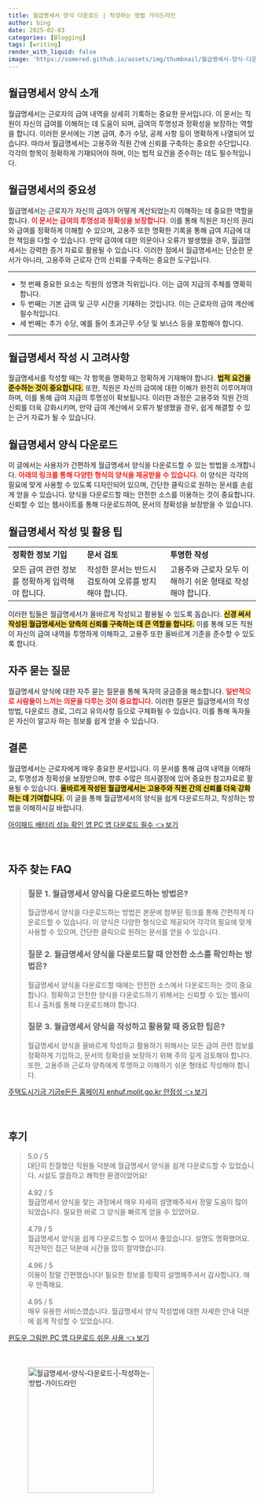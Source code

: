 ```yaml
---
title: 월급명세서 양식 다운로드 | 작성하는 방법 가이드라인
author: bing
date: 2025-02-03
categories: [Blogging]
tags: [writing]
render_with_liquid: false
image: 'https://somered.github.io/assets/img/thumbnail/월급명세서-양식-다운로드-|-작성하는-방법-가이드라인.webp'
---
```



<h2 id='월급명세서_양식_소개'>월급명세서 양식 소개</h2>

<p>월급명세서는 근로자의 급여 내역을 상세히 기록하는 중요한 문서입니다. 이 문서는 직원이 자신의 급여를 이해하는 데 도움이 되며, 급여의 투명성과 정확성을 보장하는 역할을 합니다. 이러한 문서에는 기본 급여, 추가 수당, 공제 사항 등이 명확하게 나열되어 있습니다. 따라서 월급명세서는 고용주와 직원 간에 신뢰를 구축하는 중요한 수단입니다. 각각의 항목이 정확하게 기재되어야 하며, 이는 법적 요건을 준수하는 데도 필수적입니다.</p>

<h2 id='월급명세서_중요성'>월급명세서의 중요성</h2>

<p>월급명세서는 근로자가 자신의 급여가 어떻게 계산되었는지 이해하는 데 중요한 역할을 합니다. <b><span style="color: #ee2323;">이 문서는 급여의 투명성과 정확성을 보장합니다.</span></b> 이를 통해 직원은 자신의 권리와 급여를 정확하게 이해할 수 있으며, 고용주 또한 명확한 기록을 통해 급여 지급에 대한 책임을 다할 수 있습니다. 만약 급여에 대한 의문이나 오류가 발생했을 경우, 월급명세서는 강력한 증거 자료로 활용될 수 있습니다. 이러한 점에서 월급명세서는 단순한 문서가 아니라, 고용주와 근로자 간의 신뢰를 구축하는 중요한 도구입니다.</p>

<hr />

<ul>
    <li>첫 번째 중요한 요소는 직원의 성명과 직위입니다. 이는 급여 지급의 주체를 명확히 합니다.</li>
    <li>두 번째는 기본 급여 및 근무 시간을 기재하는 것입니다. 이는 근로자의 급여 계산에 필수적입니다.</li>
    <li>세 번째는 추가 수당, 예를 들어 초과근무 수당 및 보너스 등을 포함해야 합니다.</li>
</ul>

<hr />

<h2 id='월급명세서_작성_시_고려사항'>월급명세서 작성 시 고려사항</h2>

<p>월급명세서를 작성할 때는 각 항목을 명확하고 정확하게 기재해야 합니다. <b><span style="background-color: #ffe066;">법적 요건을 준수하는 것이 중요합니다.</span></b> 또한, 직원은 자신의 급여에 대한 이해가 완전히 이루어져야 하며, 이를 통해 급여 지급의 투명성이 확보됩니다. 이러한 과정은 고용주와 직원 간의 신뢰를 더욱 강화시키며, 만약 급여 계산에서 오류가 발생했을 경우, 쉽게 해결할 수 있는 근거 자료가 될 수 있습니다.</p>

<h2 id='월급명세서_양식_다운로드'>월급명세서 양식 다운로드</h2>

<p>이 글에서는 사용자가 간편하게 월급명세서 양식을 다운로드할 수 있는 방법을 소개합니다. <b><span style="color: #ee2323;">아래의 링크를 통해 다양한 형식의 양식을 제공받을 수 있습니다.</span></b> 이 양식은 각각의 필요에 맞게 사용할 수 있도록 디자인되어 있으며, 간단한 클릭으로 원하는 문서를 손쉽게 얻을 수 있습니다. 양식을 다운로드할 때는 안전한 소스를 이용하는 것이 중요합니다. 신뢰할 수 있는 웹사이트를 통해 다운로드하여, 문서의 정확성을 보장받을 수 있습니다.</p>

<h2 id='월급명세서_작성_팁'>월급명세서 작성 및 활용 팁</h2>

<table>
    <tr>
        <td><b>정확한 정보 기입</b></td>
        <td><b>문서 검토</b></td>
        <td><b>투명한 작성</b></td>
    </tr>
    <tr>
        <td>모든 급여 관련 정보를 정확하게 입력해야 합니다.</td>
        <td>작성한 문서는 반드시 검토하여 오류를 방지해야 합니다.</td>
        <td>고용주와 근로자 모두 이해하기 쉬운 형태로 작성해야 합니다.</td>
    </tr>
</table>

<p>이러한 팁들은 월급명세서가 올바르게 작성되고 활용될 수 있도록 돕습니다. <b><span style="background-color: #ffe066;">신경 써서 작성된 월급명세서는 양측의 신뢰를 구축하는 데 큰 역할을 합니다.</span></b> 이를 통해 모든 직원이 자신의 급여 내역을 투명하게 이해하고, 고용주 또한 올바르게 기준을 준수할 수 있도록 합니다.</p>

<h2 id='자주_묻는_질문'>자주 묻는 질문</h2>

<p>월급명세서 양식에 대한 자주 묻는 질문을 통해 독자의 궁금증을 해소합니다. <b><span style="color: #ee2323;">일반적으로 사람들이 느끼는 의문을 다루는 것이 중요합니다.</span></b> 이러한 질문은 월급명세서의 작성 방법, 다운로드 경로, 그리고 유의사항 등으로 구체화될 수 있습니다. 이를 통해 독자들은 자신이 알고자 하는 정보를 쉽게 얻을 수 있습니다.</p>

<h2 id='결론'>결론</h2>

<p>월급명세서는 근로자에게 매우 중요한 문서입니다. 이 문서를 통해 급여 내역을 이해하고, 투명성과 정확성을 보장받으며, 향후 수많은 의사결정에 있어 중요한 참고자료로 활용될 수 있습니다. <b><span style="background-color: #ffe066;">올바르게 작성된 월급명세서는 고용주와 직원 간의 신뢰를 더욱 강화하는 데 기여합니다.</span></b> 이 글을 통해 월급명세서의 양식을 쉽게 다운로드하고, 작성하는 방법을 이해하시길 바랍니다.</p>


<p><a class="click-button" title="아이패드 배터리 성능 확인 앱 PC 앱 다운로드 필수" href="https://somered.github.io/posts/%EC%95%84%EC%9D%B4%ED%8C%A8%EB%93%9C-%EB%B0%B0%ED%84%B0%EB%A6%AC-%EC%84%B1%EB%8A%A5-%ED%99%95%EC%9D%B8-%EC%95%B1-PC-%EC%95%B1-%EB%8B%A4%EC%9A%B4%EB%A1%9C%EB%93%9C-%ED%95%84%EC%88%98/" rel="dofollow">아이패드 배터리 성능 확인 앱 PC 앱 다운로드 필수 👈 보기</a></p><br>
<h2 id='자주_찾는_FAQ'>자주 찾는 FAQ</h2>
<div itemscope="" itemtype="https://schema.org/FAQPage"> 
<blockquote> 
<div itemscope="" itemprop="mainEntity" itemtype="https://schema.org/Question"> 
<h3 itemprop="name">질문 1. 월급명세서 양식을 다운로드하는 방법은?</h3> 
<div itemscope="" itemprop="acceptedAnswer" itemtype="https://schema.org/Answer"> 
<span itemprop="text"> 
<p>월급명세서 양식을 다운로드하는 방법은 본문에 첨부된 링크를 통해 간편하게 다운로드할 수 있습니다. 이 양식은 다양한 형식으로 제공되어 각각의 필요에 맞게 사용할 수 있으며, 간단한 클릭으로 원하는 문서를 얻을 수 있습니다.</p> 
</span> 
</div> 
</div> 

<div itemscope="" itemprop="mainEntity" itemtype="https://schema.org/Question"> 
<h3 itemprop="name">질문 2. 월급명세서 양식을 다운로드할 때 안전한 소스를 확인하는 방법은?</h3> 
<div itemscope="" itemprop="acceptedAnswer" itemtype="https://schema.org/Answer"> 
<span itemprop="text"> 
<p>월급명세서 양식을 다운로드할 때에는 안전한 소스에서 다운로드하는 것이 중요합니다. 정확하고 안전한 양식을 다운로드하기 위해서는 신뢰할 수 있는 웹사이트나 출처를 통해 다운로드해야 합니다.</p> 
</span> 
</div> 
</div> 

<div itemscope="" itemprop="mainEntity" itemtype="https://schema.org/Question"> 
<h3 itemprop="name">질문 3. 월급명세서 양식을 작성하고 활용할 때 중요한 팁은?</h3> 
<div itemscope="" itemprop="acceptedAnswer" itemtype="https://schema.org/Answer"> 
<span itemprop="text"> 
<p>월급명세서 양식을 올바르게 작성하고 활용하기 위해서는 모든 급여 관련 정보를 정확하게 기입하고, 문서의 정확성을 보장하기 위해 주의 깊게 검토해야 합니다. 또한, 고용주와 근로자 양측에게 투명하고 이해하기 쉬운 형태로 작성해야 합니다.</p> 
</span> 
</div> 
</div> 
</blockquote> 
</div>
<p><a class="click-button" title="주택도시기금 기금e든든 홈페이지 enhuf.molit.go.kr 안정성" href="https://somered.github.io/posts/%EC%A3%BC%ED%83%9D%EB%8F%84%EC%8B%9C%EA%B8%B0%EA%B8%88-%EA%B8%B0%EA%B8%88e%EB%93%A0%EB%93%A0-%ED%99%88%ED%8E%98%EC%9D%B4%EC%A7%80-enhuf.molit.go.kr-%EC%95%88%EC%A0%95%EC%84%B1/" rel="dofollow">주택도시기금 기금e든든 홈페이지 enhuf.molit.go.kr 안정성 👈 보기</a></p><br>
<h2 id='후기'>후기</h2>
<div itemscope itemtype="https://schema.org/Product">
  <blockquote>
  <div itemprop="review" itemscope itemtype="https://schema.org/Review">
      <div itemprop="reviewRating" itemscope itemtype="https://schema.org/Rating"> <span itemprop="ratingValue">5.0</span> / <span itemprop="bestRating">5</span> </div>
      <span itemprop="reviewBody">대단히 친절했던 직원들 덕분에 월급명세서 양식을 쉽게 다운로드할 수 있었습니다. 시설도 깔끔하고 쾌적한 환경이었어요!</span>
  </div>
  <br>
  <div itemprop="review" itemscope itemtype="https://schema.org/Review">
      <div itemprop="reviewRating" itemscope itemtype="https://schema.org/Rating"> <span itemprop="ratingValue">4.92</span> / <span itemprop="bestRating">5</span> </div>
      <span itemprop="reviewBody">월급명세서 양식을 찾는 과정에서 매우 자세히 설명해주셔서 정말 도움이 많이 되었습니다. 필요한 바로 그 양식을 빠르게 얻을 수 있었어요.</span>
  </div>
  <br>
  <div itemprop="review" itemscope itemtype="https://schema.org/Review">
      <div itemprop="reviewRating" itemscope itemtype="https://schema.org/Rating"> <span itemprop="ratingValue">4.79</span> / <span itemprop="bestRating">5</span> </div>
      <span itemprop="reviewBody">월급명세서 양식을 쉽게 다운로드할 수 있어서 좋았습니다. 설명도 명확했어요. 직관적인 접근 덕분에 시간을 많이 절약했습니다.</span>
  </div>
  <br>
  <div itemprop="review" itemscope itemtype="https://schema.org/Review">
      <div itemprop="reviewRating" itemscope itemtype="https://schema.org/Rating"> <span itemprop="ratingValue">4.96</span> / <span itemprop="bestRating">5</span> </div>
      <span itemprop="reviewBody">이용이 정말 간편했습니다! 필요한 정보를 정확히 설명해주셔서 감사합니다. 매우 만족해요.</span>
  </div>
  <br>
  <div itemprop="review" itemscope itemtype="https://schema.org/Review">
      <div itemprop="reviewRating" itemscope itemtype="https://schema.org/Rating"> <span itemprop="ratingValue">4.95</span> / <span itemprop="bestRating">5</span> </div>
      <span itemprop="reviewBody">매우 유용한 서비스였습니다. 월급명세서 양식 작성법에 대한 자세한 안내 덕분에 쉽게 작성할 수 있었습니다.</span>
  </div>
  </blockquote>
</div>
<p><a class="click-button" title="윈도우 그림판 PC 앱 다운로드 쉬운 사용" href="https://somered.github.io/posts/%EC%9C%88%EB%8F%84%EC%9A%B0-%EA%B7%B8%EB%A6%BC%ED%8C%90-PC-%EC%95%B1-%EB%8B%A4%EC%9A%B4%EB%A1%9C%EB%93%9C-%EC%89%AC%EC%9A%B4-%EC%82%AC%EC%9A%A9/" rel="dofollow">윈도우 그림판 PC 앱 다운로드 쉬운 사용 👈 보기</a></p><br>
<figure class="image"><img src="https://somered.github.io/assets/img/thumbnail/월급명세서-양식-다운로드-|-작성하는-방법-가이드라인.webp" alt="월급명세서-양식-다운로드-|-작성하는-방법-가이드라인" width="256" height="256"></figure>